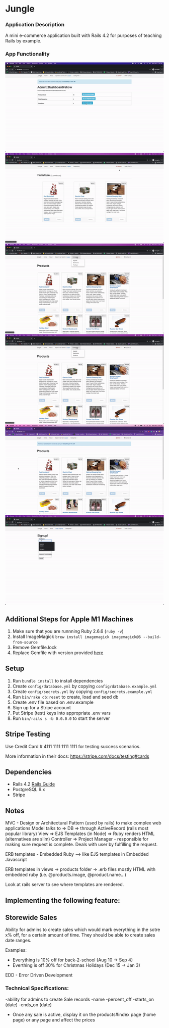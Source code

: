 # Jungle
### Application Description
A mini e-commerce application built with Rails 4.2 for purposes of teaching Rails by example.

### App Functionality

!["Admin Sales Creation"](https://github.com/valik94/Jungle-Rails/blob/master/docs/Admin%20Sales%20creation%20and%20table.gif)
!["Admin-panel-functionality"](https://github.com/valik94/Jungle-Rails/blob/master/docs/Admin-panel-functionality.gif)
!["Categories-dropdown-selection"](https://github.com/valik94/Jungle-Rails/blob/master/docs/categories-dropdown-selection.gif)
!["Product-listings-addtocart-demo"](https://github.com/valik94/Jungle-Rails/blob/master/docs/categories-dropdown-selection.gif)
!["Sold out products"](https://github.com/valik94/Jungle-Rails/blob/master/docs/sold%20out%20products.gif)
!["New user-registration route"](https://github.com/valik94/Jungle-Rails/blob/master/docs/new-user%20registration%20route.gif)

## Additional Steps for Apple M1 Machines

1. Make sure that you are runnning Ruby 2.6.6 (`ruby -v`)
1. Install ImageMagick `brew install imagemagick imagemagick@6 --build-from-source`
2. Remove Gemfile.lock
3. Replace Gemfile with version provided [here](https://gist.githubusercontent.com/FrancisBourgouin/831795ae12c4704687a0c2496d91a727/raw/ce8e2104f725f43e56650d404169c7b11c33a5c5/Gemfile)

## Setup

1. Run `bundle install` to install dependencies
2. Create `config/database.yml` by copying `config/database.example.yml`
3. Create `config/secrets.yml` by copying `config/secrets.example.yml`
4. Run `bin/rake db:reset` to create, load and seed db
5. Create .env file based on .env.example
6. Sign up for a Stripe account
7. Put Stripe (test) keys into appropriate .env vars
8. Run `bin/rails s -b 0.0.0.0` to start the server

## Stripe Testing

Use Credit Card # 4111 1111 1111 1111 for testing success scenarios.

More information in their docs: <https://stripe.com/docs/testing#cards>

## Dependencies

* Rails 4.2 [Rails Guide](http://guides.rubyonrails.org/v4.2/)
* PostgreSQL 9.x
* Stripe


## Notes
MVC - Design or Architectural Pattern (used by rails) to make complex web applications
Model talks to  => DB => through ActiveRecord (rails most popular library)
View            => EJS Templates (in Node) => Ruby renders HTML (alternatives are slim)
Controller      => Project Manager - responsible for making sure request is complete. Deals with user by fulfilling the request. 

ERB templates - Embedded Ruby --> like EJS templates in Embedded Javascript

ERB templates in views -> products folder -> .erb files mostly HTML with embedded ruby (i.e. @products.image, @product.name...)
 
Look at rails server to see where templates are rendered.

## Implementing the following feature:
## Storewide Sales
Ability for admins to create sales which would mark everything in the sotre x% off, for a certain amount of time.
They should be able to create sales date ranges.

Examples:
- Everything is 10% off for back-2-school (Aug 10 -> Sep 4)
- Everthing is off 30% for Christmas Holidays (Dec 15 -> Jan 3)

EDD - Error Driven Development

### Technical Specifications:
-ability for admins to create Sale records
-name
-percent_off
-starts_on (date)
-ends_on (date)
- Once any sale is active, display it on the products#index page (home page) or any page and affect the prices

